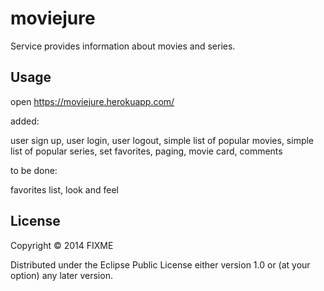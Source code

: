 # moviejure

Service provides information about movies and series.

## Usage

open https://moviejure.herokuapp.com/

added:

user sign up,
user login,
user logout,
simple list of popular movies,
simple list of popular series,
set favorites,
paging,
movie card,
comments

to be done:

favorites list,
look and feel


## License

Copyright © 2014 FIXME

Distributed under the Eclipse Public License either version 1.0 or (at
your option) any later version.


